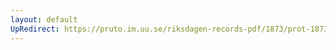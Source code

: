 ```yaml
---
layout: default
UpRedirect: https://pruto.im.uu.se/riksdagen-records-pdf/1873/prot-1873--fk--129.pdf
---
```

